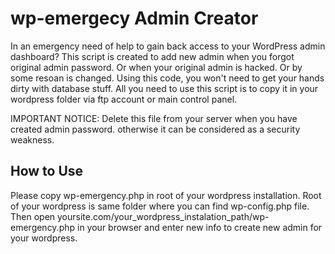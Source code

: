# wp-emergecy Admin Creator

In an emergency need of help to gain back access to your WordPress admin dashboard?
This script is created to add new admin when you forgot original admin password. 
Or when your original admin is hacked. Or by some resoan is changed. 
Using this code, you won't need to get your hands dirty with database stuff.
All you need to use this script is to copy it in your wordpress folder via ftp account or main control panel.

IMPORTANT NOTICE: Delete this file from your server when you have created admin password. otherwise it can be considered as a security weakness.

## How to Use
Please copy wp-emergency.php in root of your wordpress installation.
Root of your wordpress is same folder where you can find wp-config.php file.
Then open yoursite.com/your_wordpress_instalation_path/wp-emergency.php in your browser
and enter new info to create new admin for your wordpress.